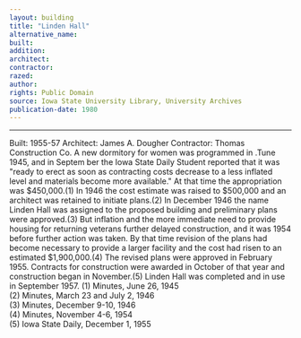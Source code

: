 ```yaml
---
layout: building
title: "Linden Hall"
alternative_name: 
built: 
addition:
architect: 
contractor: 
razed: 
author:
rights: Public Domain
source: Iowa State University Library, University Archives
publication-date: 1980 
---
```

---

Built: 1955-57 Architect: James A. Dougher Contractor: Thomas Construction Co. 
A new dormitory for women was programmed in .Tune 1945, and in Septem ber the Iowa State Daily Student reported that it was "ready to erect as soon as contracting costs decrease to a less inflated level and materials become more available." At that time the appropriation was $450,000.(1) In 1946 the cost estimate was raised to $500,000 and an architect was retained to initiate plans.(2) 
In December 1946 the name Linden Hall was assigned to the proposed building and preliminary plans were approved.(3) But inflation and 
the more immediate need to provide housing for returning veterans 
further delayed construction, and it was 1954 before further action was taken. By that time revision of the plans had become necessary 
to provide a larger facility and the cost had risen to an estimated $1,900,000.(4) The revised plans were approved in February 1955. 
Contracts for construction were awarded in October of that year and 
construction began in November.(5) 
Linden Hall was completed and in use in September 1957. 
(1)  Minutes,  June  26, 1945  
(2)  Minutes, March 23 and July 2,  1946  
(3)  Minutes, December 9-10,  1946  
(4)  Minutes, November 4-6,  1954  
(5)  Iowa State Daily, December 1,  1955